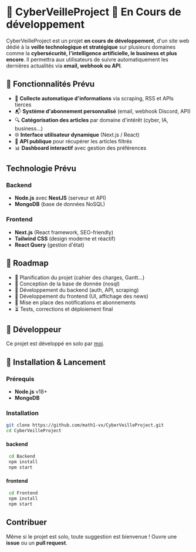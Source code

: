 # 🚀 CyberVeilleProject 🔄 En Cours de développement 

CyberVeilleProject est un projet **en cours de développement**, d'un site web dédié à la **veille technologique et stratégique** sur plusieurs domaines comme la **cybersécurité, l'intelligence artificielle, le business et plus encore**. Il permettra aux utilisateurs de suivre automatiquement les dernières actualités via **email, webhook ou API**.

## 🌟 Fonctionnalités Prévu 
- 📌 **Collecte automatique d'informations** via scraping, RSS et APIs tierces
- 📬 **Système d'abonnement personnalisé** (email, webhook Discord, API)
- 🔍 **Catégorisation des articles** par domaine d'intérêt (cyber, IA, business…)
- 🌐 **Interface utilisateur dynamique** (Next.js / React)
- 📡 **API publique** pour récupérer les articles filtrés
- 📊 **Dashboard interactif** avec gestion des préférences

## Technologie Prévu
### **Backend**
 - **Node.js** avec **NestJS** (serveur et API) 
 - **MongoDB** (base de données NoSQL)
### **Frontend** 
- **Next.js** (React framework, SEO-friendly) 
- **Tailwind CSS** (design moderne et réactif) 
- **React Query** (gestion d'état)


## 📅 Roadmap 
- 🔄 Planification du projet (cahier des charges, Gantt…)
- 🔄 Conception de la base de donnée (nosql)
- 🔄 Développement du backend (auth, API, scraping) 
- 🔄 Développement du frontend (UI, affichage des news) 
- 🔄 Mise en place des notifications et abonnements 
- ⏳ Tests, corrections et déploiement final

## 👤 Développeur 
Ce projet est développé en solo par [moi](https://github.com/math1-vx).


## 🚀 Installation & Lancement 
### **Prérequis**
 - **Node.js** v18+ 
 - **MongoDB** 
### **Installation**
 ```bash
 git clone https://github.com/math1-vx/CyberVeilleProject.git 
 cd CyberVeilleProject 
```
#### backend
```bash
 cd Backend
 npm install
 npm start
```
#### frontend
```bash
 cd Frontend
 npm install
 npm start
```

## Contribuer
Même si le projet est solo, toute suggestion est bienvenue ! Ouvre une **issue** ou un **pull request**.
